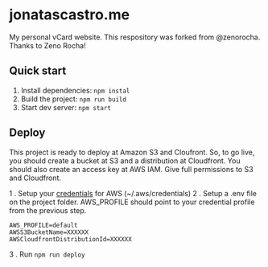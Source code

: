 # jonatascastro.me

My personal vCard website.
This respository was forked from @zenorocha. Thanks to Zeno Rocha!

## Quick start
1. Install dependencies: `npm instal`
2. Build the project: `npm run build`
3. Start dev server: `npm start`

## Deploy
This project is ready to deploy at Amazon S3 and Cloufront. 
So, to go live, you should create a bucket at S3 and a distribution at Cloudfront.
You should also create an access key at AWS IAM. Give full permissions to S3 and Cloudfront.

1 . Setup your [credentials](https://docs.aws.amazon.com/cli/latest/userguide/cli-configure-profiles.html) for AWS (~/.aws/credentials) 
2 . Setup a .env file on the project folder. AWS_PROFILE should point to your credential profile from the previous step.
```
AWS_PROFILE=default
AWSS3BucketName=XXXXXX
AWSCloudfrontDistributionId=XXXXXX
```
3 . Run `npm run deploy`



